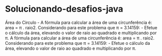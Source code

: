 # Solucionando-desafios-java
Área do Circulo - A fórmula para calcular a área de uma circunferência é: area = π . raio2. Considerando para este problema que π = 3.14159:  - Efetue o cálculo da área, elevando o valor de raio ao quadrado e multiplicando por π. A fórmula para calcular a área de uma circunferência é: area = π . raio2. Considerando para este problema que π = 3.14159:  - Efetue o cálculo da área, elevando o valor de raio ao quadrado e multiplicando por π.
